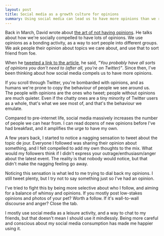 ```yaml
---
layout: post
title: Social media as a growth culture for opinions
summary: Using social media can lead us to have more opinions than we really need. Can we fix that?
---
```


Back in March, David wrote about [the art of not having opinions](https://notebook.drmaciver.com/posts/2020-03-09-11:13.html).
He talks about how we're socially compelled to have lots of opinions.
We use opinions as a bonding activity, as a way to sort people into different groups.
We ask people their opinion about topics we care about, and use that to sort friend from foe.

When he [tweeted a link to the article](https://twitter.com/DRMacIver/status/1237000767917211650), he said, *"You probably have all sorts of opinions you don't need to (after all, you're on Twitter)"*.
Since then, I've been thinking about how social media compels us to have more opinions.

If you scroll through Twitter, you're bombarded with opinions, and as humans we're prone to copy the behaviour of people we see around us.
The people with opinions are the ones who tweet; people without opinions are much quieter.
Even if the chatty ones are a tiny minority of Twitter users as a whole, that's what we see most of, and that's the behaviour we emulate.

Compared to pre-internet life, social media massively increases the number of people we can hear from.
I can read dozens of new opinions before I've had breakfast, and it amplifies the urge to have my own.

A few years back, I started to notice a nagging sensation to tweet about the topic de jour.
Everyone I followed was sharing their opinion about something, and I felt compelled to add my own thoughts to the mix.
What would my followers think if I didn't express your outrage/enthusiasm/anger about the latest event.
The reality is that nobody would notice, but that didn't make the nagging feeling go away.

Noticing this sensation is what led to me trying to dial back my opinions.
I still tweet plenty, but I try not to say something just so I've had an opinion.

I've tried to fight this by being more selective about who I follow, and aiming for a balance of whimsy and opinions.
If you mostly post low-stakes opinions and photos of your pet?
Worth a follow.
If it's wall-to-wall discourse and anger?
Close the tab.

I mostly use social media as a leisure activity, and a way to chat to my friends, but that doesn't mean I should use it mindlessly.
Being more careful and conscious about my social media consumption has made me happier using it.
